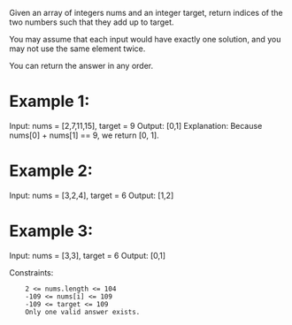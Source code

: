 Given an array of integers nums and an integer target, return indices of the two numbers such that they add up to target.

You may assume that each input would have exactly one solution, and you may not use the same element twice.

You can return the answer in any order.


# Example 1:

Input: nums = [2,7,11,15], target = 9
Output: [0,1]
Explanation: Because nums[0] + nums[1] == 9, we return [0, 1].

# Example 2:

Input: nums = [3,2,4], target = 6
Output: [1,2]

# Example 3:

Input: nums = [3,3], target = 6
Output: [0,1]
 

Constraints:
```
    2 <= nums.length <= 104
    -109 <= nums[i] <= 109
    -109 <= target <= 109
    Only one valid answer exists.
```
